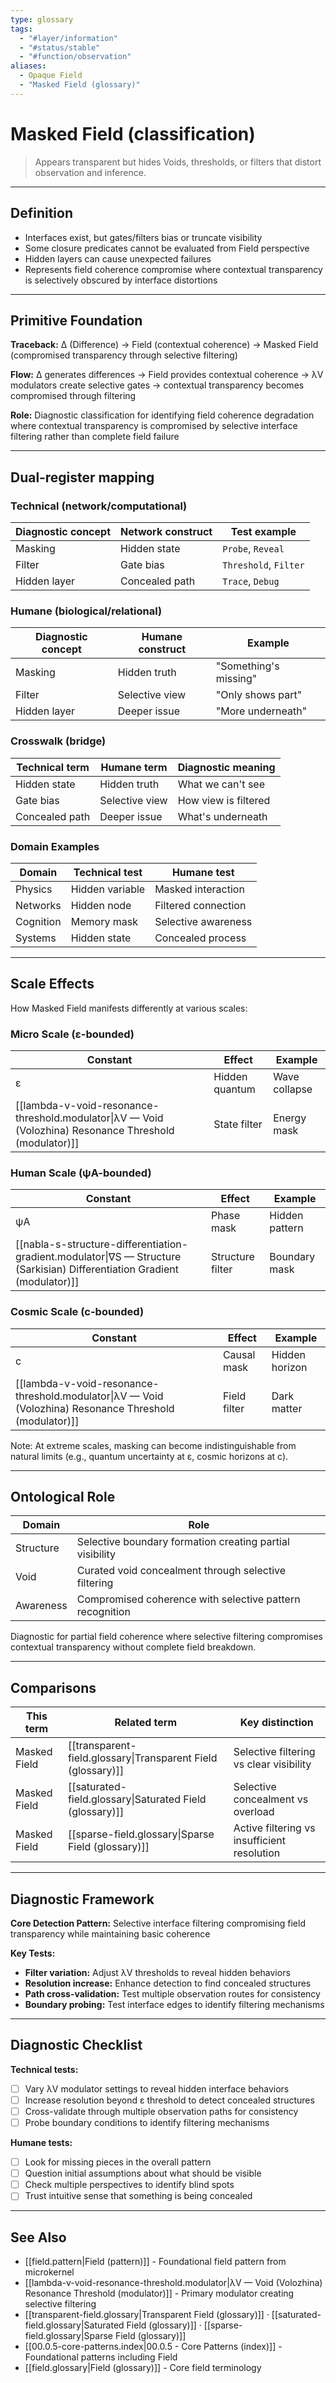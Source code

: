 ```yaml
---
type: glossary
tags:
  - "#layer/information"
  - "#status/stable"
  - "#function/observation"
aliases:
  - Opaque Field
  - "Masked Field (glossary)"
---
```


# Masked Field (classification)

> Appears transparent but hides Voids, thresholds, or filters that distort observation and inference.

---

## Definition

- Interfaces exist, but gates/filters bias or truncate visibility
- Some closure predicates cannot be evaluated from Field perspective
- Hidden layers can cause unexpected failures
- Represents field coherence compromise where contextual transparency is selectively obscured by interface distortions

---

## Primitive Foundation

**Traceback:** ∆ (Difference) → Field (contextual coherence) → Masked Field (compromised transparency through selective filtering)

**Flow:** ∆ generates differences → Field provides contextual coherence → λV modulators create selective gates → contextual transparency becomes compromised through filtering

**Role:** Diagnostic classification for identifying field coherence degradation where contextual transparency is compromised by selective interface filtering rather than complete field failure

---

## Dual‑register mapping

### Technical (network/computational)

| Diagnostic concept | Network construct | Test example |
|-------------------|------------------|--------------|
| Masking | Hidden state | `Probe`, `Reveal` |
| Filter | Gate bias | `Threshold`, `Filter` |
| Hidden layer | Concealed path | `Trace`, `Debug` |

### Humane (biological/relational)

| Diagnostic concept | Humane construct | Example |
|-------------------|------------------|----------|
| Masking | Hidden truth | "Something's missing" |
| Filter | Selective view | "Only shows part" |
| Hidden layer | Deeper issue | "More underneath" |

### Crosswalk (bridge)

| Technical term | Humane term | Diagnostic meaning |
|---------------|-------------|-------------------|
| Hidden state | Hidden truth | What we can't see |
| Gate bias | Selective view | How view is filtered |
| Concealed path | Deeper issue | What's underneath |

### Domain Examples

| Domain | Technical test | Humane test |
|--------|---------------|-------------|
| Physics | Hidden variable | Masked interaction |
| Networks | Hidden node | Filtered connection |
| Cognition | Memory mask | Selective awareness |
| Systems | Hidden state | Concealed process |

---

## Scale Effects

How Masked Field manifests differently at various scales:

### Micro Scale (ε-bounded)

| Constant | Effect | Example |
|----------|--------|---------|
| ε | Hidden quantum | Wave collapse |
| [[lambda-v-void-resonance-threshold.modulator\|λV — Void (Volozhina) Resonance Threshold (modulator)]] | State filter | Energy mask |

### Human Scale (ψA-bounded)

| Constant | Effect | Example |
|----------|--------|---------|
| ψA | Phase mask | Hidden pattern |
| [[nabla-s-structure-differentiation-gradient.modulator\|∇S — Structure (Sarkisian) Differentiation Gradient (modulator)]] | Structure filter | Boundary mask |

### Cosmic Scale (c-bounded)

| Constant | Effect | Example |
|----------|--------|---------|
| c | Causal mask | Hidden horizon |
| [[lambda-v-void-resonance-threshold.modulator\|λV — Void (Volozhina) Resonance Threshold (modulator)]] | Field filter | Dark matter |

Note: At extreme scales, masking can become indistinguishable from natural limits (e.g., quantum uncertainty at ε, cosmic horizons at c).

---

## Ontological Role

| Domain | Role |
|--------|------|
| Structure | Selective boundary formation creating partial visibility |
| Void | Curated void concealment through selective filtering |
| Awareness | Compromised coherence with selective pattern recognition |

Diagnostic for partial field coherence where selective filtering compromises contextual transparency without complete field breakdown.

---

## Comparisons

| This term | Related term | Key distinction |
|-----------|-------------|----------------|
| Masked Field | [[transparent-field.glossary\|Transparent Field (glossary)]] | Selective filtering vs clear visibility |
| Masked Field | [[saturated-field.glossary\|Saturated Field (glossary)]] | Selective concealment vs overload |
| Masked Field | [[sparse-field.glossary\|Sparse Field (glossary)]] | Active filtering vs insufficient resolution |

---

## Diagnostic Framework

**Core Detection Pattern:** Selective interface filtering compromising field transparency while maintaining basic coherence

**Key Tests:**
- **Filter variation:** Adjust λV thresholds to reveal hidden behaviors
- **Resolution increase:** Enhance detection to find concealed structures
- **Path cross-validation:** Test multiple observation routes for consistency
- **Boundary probing:** Test interface edges to identify filtering mechanisms

---

## Diagnostic Checklist

**Technical tests:**
- [ ] Vary λV modulator settings to reveal hidden interface behaviors
- [ ] Increase resolution beyond ε threshold to detect concealed structures
- [ ] Cross-validate through multiple observation paths for consistency
- [ ] Probe boundary conditions to identify filtering mechanisms

**Humane tests:**
- [ ] Look for missing pieces in the overall pattern
- [ ] Question initial assumptions about what should be visible
- [ ] Check multiple perspectives to identify blind spots
- [ ] Trust intuitive sense that something is being concealed

---

## See Also

- [[field.pattern|Field (pattern)]] - Foundational field pattern from microkernel
- [[lambda-v-void-resonance-threshold.modulator|λV — Void (Volozhina) Resonance Threshold (modulator)]] - Primary modulator creating selective filtering
- [[transparent-field.glossary|Transparent Field (glossary)]] · [[saturated-field.glossary|Saturated Field (glossary)]] · [[sparse-field.glossary|Sparse Field (glossary)]]
- [[00.0.5-core-patterns.index|00.0.5 - Core Patterns (index)]] - Foundational patterns including Field
- [[field.glossary|Field (glossary)]] - Core field terminology